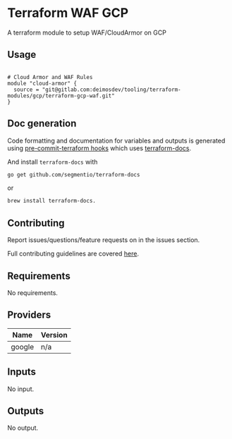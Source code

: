 # Terraform WAF GCP
A terraform module to setup WAF/CloudArmor on GCP


## Usage

```hcl

# Cloud Armor and WAF Rules
module "cloud-armor" {
  source = "git@gitlab.com:deimosdev/tooling/terraform-modules/gcp/terraform-gcp-waf.git"
}
```

## Doc generation

Code formatting and documentation for variables and outputs is generated using [pre-commit-terraform hooks](https://github.com/antonbabenko/pre-commit-terraform) which uses [terraform-docs](https://github.com/segmentio/terraform-docs).


And install `terraform-docs` with
```bash
go get github.com/segmentio/terraform-docs
```
or
```bash
brew install terraform-docs.
```

## Contributing

Report issues/questions/feature requests on in the issues section.

Full contributing guidelines are covered [here](CONTRIBUTING.md).

<!-- BEGINNING OF PRE-COMMIT-TERRAFORM DOCS HOOK -->
## Requirements

No requirements.

## Providers

| Name | Version |
|------|---------|
| google | n/a |

## Inputs

No input.

## Outputs

No output.

<!-- END OF PRE-COMMIT-TERRAFORM DOCS HOOK -->
